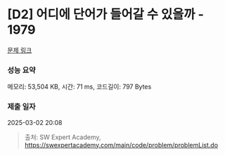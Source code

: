 # [D2] 어디에 단어가 들어갈 수 있을까 - 1979 

[문제 링크](https://swexpertacademy.com/main/code/problem/problemDetail.do?contestProbId=AV5PuPq6AaQDFAUq) 

### 성능 요약

메모리: 53,504 KB, 시간: 71 ms, 코드길이: 797 Bytes

### 제출 일자

2025-03-02 20:08



> 출처: SW Expert Academy, https://swexpertacademy.com/main/code/problem/problemList.do